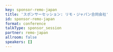 ```yaml
---
key: sponsor-remo-japan
title: 'スポンサーセッション: リモ・ジャパン合同会社'
id: sponsor-remo-japan
format: conference
talkType: sponsor_session
partner: remo-japan
allroom: false
speakers: []
---
```

